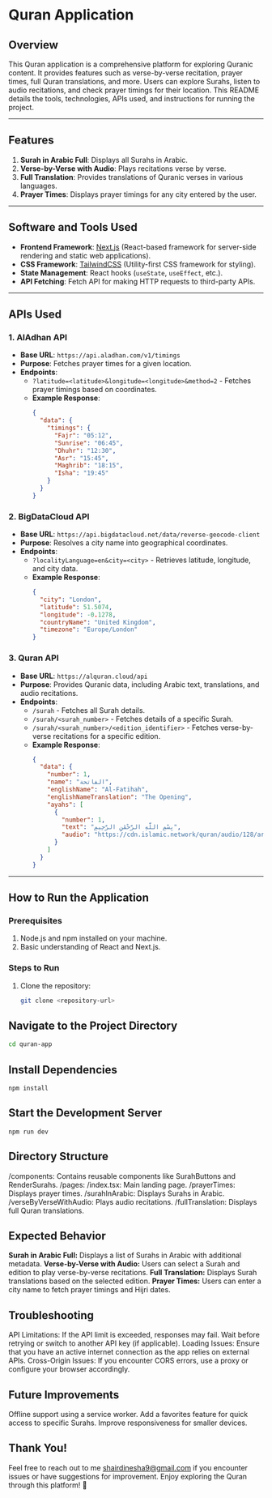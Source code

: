 # Quran Application

## Overview
This Quran application is a comprehensive platform for exploring Quranic content. It provides features such as verse-by-verse recitation, prayer times, full Quran translations, and more. Users can explore Surahs, listen to audio recitations, and check prayer timings for their location. This README details the tools, technologies, APIs used, and instructions for running the project.

---

## Features
1. **Surah in Arabic Full**: Displays all Surahs in Arabic.
2. **Verse-by-Verse with Audio**: Plays recitations verse by verse.
3. **Full Translation**: Provides translations of Quranic verses in various languages.
4. **Prayer Times**: Displays prayer timings for any city entered by the user.

---

## Software and Tools Used
- **Frontend Framework**: [Next.js](https://nextjs.org/) (React-based framework for server-side rendering and static web applications).
- **CSS Framework**: [TailwindCSS](https://tailwindcss.com/) (Utility-first CSS framework for styling).
- **State Management**: React hooks (`useState`, `useEffect`, etc.).
- **API Fetching**: Fetch API for making HTTP requests to third-party APIs.

---

## APIs Used
### 1. **AlAdhan API**  
   - **Base URL**: `https://api.aladhan.com/v1/timings`
   - **Purpose**: Fetches prayer times for a given location.
   - **Endpoints**:
     - `?latitude=<latitude>&longitude=<longitude>&method=2` - Fetches prayer timings based on coordinates.
     - **Example Response**:
       ```json
       {
         "data": {
           "timings": {
             "Fajr": "05:12",
             "Sunrise": "06:45",
             "Dhuhr": "12:30",
             "Asr": "15:45",
             "Maghrib": "18:15",
             "Isha": "19:45"
           }
         }
       }
       ```

### 2. **BigDataCloud API**  
   - **Base URL**: `https://api.bigdatacloud.net/data/reverse-geocode-client`
   - **Purpose**: Resolves a city name into geographical coordinates.
   - **Endpoints**:
     - `?localityLanguage=en&city=<city>` - Retrieves latitude, longitude, and city data.
     - **Example Response**:
       ```json
       {
         "city": "London",
         "latitude": 51.5074,
         "longitude": -0.1278,
         "countryName": "United Kingdom",
         "timezone": "Europe/London"
       }
       ```

### 3. **Quran API**  
   - **Base URL**: `https://alquran.cloud/api`
   - **Purpose**: Provides Quranic data, including Arabic text, translations, and audio recitations.
   - **Endpoints**:
     - `/surah` - Fetches all Surah details.
     - `/surah/<surah_number>` - Fetches details of a specific Surah.
     - `/surah/<surah_number>/<edition_identifier>` - Fetches verse-by-verse recitations for a specific edition.
     - **Example Response**:
       ```json
       {
         "data": {
           "number": 1,
           "name": "الفاتحة",
           "englishName": "Al-Fatihah",
           "englishNameTranslation": "The Opening",
           "ayahs": [
             {
               "number": 1,
               "text": "بِسْمِ اللَّهِ الرَّحْمَٰنِ الرَّحِيمِ",
               "audio": "https://cdn.islamic.network/quran/audio/128/ar.abdurrahmansudais/1.mp3"
             }
           ]
         }
       }
       ```

---

## How to Run the Application
### Prerequisites
1. Node.js and npm installed on your machine.
2. Basic understanding of React and Next.js.

### Steps to Run
1. Clone the repository:
   ```bash
   git clone <repository-url>
## Navigate to the Project Directory
```bash
cd quran-app
```
## Install Dependencies
```
npm install
```
## Start the Development Server
```
npm run dev
```

## Directory Structure
/components: Contains reusable components like SurahButtons and RenderSurahs.
/pages:
/index.tsx: Main landing page.
/prayerTimes: Displays prayer times.
/surahInArabic: Displays Surahs in Arabic.
/verseByVerseWithAudio: Plays audio recitations.
/fullTranslation: Displays full Quran translations.

## Expected Behavior
**Surah in Arabic Full:** Displays a list of Surahs in Arabic with additional metadata.
**Verse-by-Verse with Audio:** Users can select a Surah and edition to play verse-by-verse recitations.
**Full Translation:** Displays Surah translations based on the selected edition.
**Prayer Times:** Users can enter a city name to fetch prayer timings and Hijri dates.

## Troubleshooting
API Limitations:
If the API limit is exceeded, responses may fail. Wait before retrying or switch to another API key (if applicable).
Loading Issues:
Ensure that you have an active internet connection as the app relies on external APIs.
Cross-Origin Issues:
If you encounter CORS errors, use a proxy or configure your browser accordingly.

## Future Improvements
Offline support using a service worker.
Add a favorites feature for quick access to specific Surahs.
Improve responsiveness for smaller devices.

## Thank You!
Feel free to reach out to me shairdinesha9@gmail.com if you encounter issues or have suggestions for improvement. Enjoy exploring the Quran through this platform! 🌙